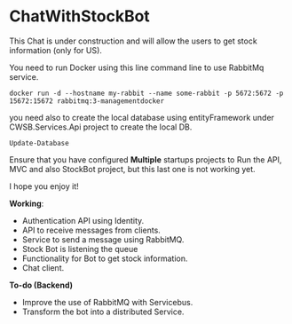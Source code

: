 # ChatWithStockBot

This Chat is under construction and will allow the users to get stock information (only for US).

You need to run Docker using this line command line  to use RabbitMq service.

    docker run -d --hostname my-rabbit --name some-rabbit -p 5672:5672 -p 15672:15672 rabbitmq:3-managementdocker 

you need also to create the local database using entityFramework under CWSB.Services.Api project to create the local DB.

    Update-Database 

Ensure that you have configured **Multiple** startups projects to Run the API, MVC and also StockBot project, but this last one is not working yet.

I hope you enjoy it!

**Working**: 
* Authentication API using Identity.
* API to receive messages from clients.
* Service to send a message using RabbitMQ.
* Stock Bot is listening the queue
* Functionality for Bot to get stock information.
* Chat client. 

**To-do (Backend)**
* Improve the use of RabbitMQ with Servicebus.
* Transform the bot into a distributed Service.



